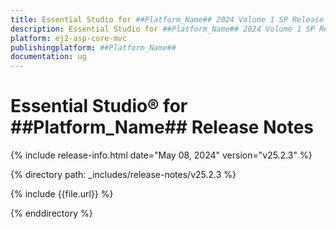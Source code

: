 ```yaml
---
title: Essential Studio for ##Platform_Name## 2024 Volume 1 SP Release Release Notes  
description: Essential Studio for ##Platform_Name## 2024 Volume 1 SP Release Release Notes  
platform: ej2-asp-core-mvc
publishingplatform: ##Platform_Name##
documentation: ug
---
```


# Essential Studio&reg; for ##Platform_Name##  Release Notes  

{% include release-info.html date="May 08, 2024"  version="v25.2.3" %}

{% directory path: _includes/release-notes/v25.2.3 %}

{% include {{file.url}} %}

{% enddirectory %}

